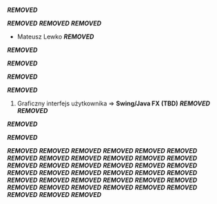 ***REMOVED***

***REMOVED***
***REMOVED***
***REMOVED***
- Mateusz Lewko
***REMOVED***


***REMOVED***

***REMOVED***

***REMOVED***

***REMOVED***

1. Graficzny interfejs użytkownika =\> **Swing/Java FX (TBD)**
***REMOVED***
***REMOVED***

***REMOVED***

***REMOVED***

***REMOVED***
***REMOVED***
***REMOVED***
***REMOVED***
***REMOVED***
***REMOVED***
***REMOVED***
***REMOVED***
***REMOVED***
***REMOVED***
***REMOVED***
***REMOVED***
***REMOVED***
***REMOVED***
***REMOVED***
***REMOVED***
***REMOVED***
***REMOVED***
***REMOVED***
***REMOVED***
***REMOVED***
***REMOVED***
***REMOVED***
***REMOVED***
***REMOVED***
***REMOVED***
***REMOVED***
***REMOVED***
***REMOVED***
***REMOVED***
***REMOVED***
***REMOVED***
***REMOVED***
***REMOVED***
***REMOVED***
***REMOVED***
***REMOVED***
***REMOVED***
***REMOVED***
